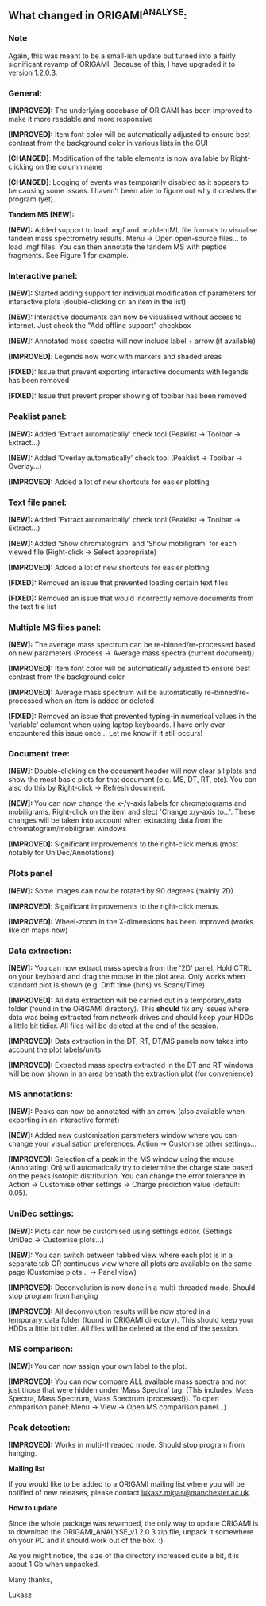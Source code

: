 <h2><strong>What changed in ORIGAMI<sup>ANALYSE</sup>:</strong></h2>
<h3><strong>Note</strong>&nbsp;</h3>
<p>Again, this was meant to be a small-ish update but turned into a fairly significant revamp of ORIGAMI. Because of this, I have upgraded it to version 1.2.0.3.</p>
<h3><strong>General:</strong></h3>
<p><strong>[IMPROVED]:</strong> The underlying codebase of ORIGAMI has been improved to make it more readable and more responsive</p>
<p><strong>[IMPROVED]:</strong> Item font color will be automatically adjusted to ensure best contrast from the background color in various lists in the GUI</p>
<p><strong>[CHANGED]</strong>: Modification of the table elements is now available by Right-clicking on the column name</p>
<p><strong>[CHANGED]</strong>: Logging of events was temporarily disabled as it appears to be causing some issues. I haven't been able to figure out why it crashes the program (yet).</p>
<p><strong>Tandem MS [NEW]:</strong></p>
<p><strong>[NEW]:</strong> Added support to load .mgf and .mzIdentML file formats to visualise tandem mass spectrometry results. Menu -&gt; Open open-source files... to load .mgf files. You can then annotate the tandem MS with peptide fragments. See Figure 1 for example.</p>
<h3><strong>Interactive panel:</strong></h3>
<p><strong>[NEW]: </strong>Started adding support for individual modification of parameters for interactive plots (double-clicking on an item in the list)</p>
<p><strong>[NEW]: </strong>Interactive documents can now be visualised without access to internet. Just check the "Add offline support" checkbox</p>
<p><strong>[NEW]:</strong> Annotated mass spectra will now include label + arrow (if available)</p>
<p><strong>[IMPROVED]</strong>: Legends now work with markers and shaded areas</p>
<p><strong>[FIXED]: </strong>Issue that prevent exporting interactive documents with legends has been removed</p>
<p><strong>[FIXED]:</strong> Issue that prevent proper showing of toolbar has been removed</p>
<h3><strong>Peaklist panel:</strong></h3>
<p><strong>[NEW]: </strong>Added 'Extract automatically' check tool (Peaklist -&gt; Toolbar -&gt; Extract...)</p>
<p><strong>[NEW]: </strong>Added 'Overlay automatically' check tool (Peaklist -&gt; Toolbar -&gt; Overlay...)</p>
<p><strong>[IMPROVED]:</strong> Added a lot of new shortcuts for easier plotting</p>
<h3><strong>Text file panel:</strong></h3>
<p><strong>[NEW]: </strong>Added 'Extract automatically' check tool (Peaklist -&gt; Toolbar -&gt; Extract...)</p>
<p><strong>[NEW]: </strong>Added 'Show chromatogram' and 'Show mobiligram' for each viewed file (Right-click -&gt; Select appropriate)</p>
<p><strong>[IMPROVED]:</strong> Added a lot of new shortcuts for easier plotting</p>
<p><strong>[FIXED]:</strong> Removed an issue that prevented loading certain text files</p>
<p><strong>[FIXED]:</strong> Removed an issue that would incorrectly remove documents from the text file list</p>
<h3><strong>Multiple MS files panel:</strong></h3>
<p><strong><strong>[NEW]</strong>:</strong> The average mass spectrum can be re-binned/re-processed based on new parameters (Process -&gt; Average mass spectra (current document))</p>
<p><strong>[IMPROVED]:</strong> Item font color will be automatically adjusted to ensure best contrast from the background color</p>
<p><strong>[IMPROVED]:</strong> Average mass spectrum will be automatically re-binned/re-processed when an item is added or deleted</p>
<p><strong>[FIXED]:</strong> Removed an issue that prevented typing-in numerical values in the 'variable' colument when using laptop keyboards. I have only ever encountered this issue once... Let me know if it still occurs!</p>
<h3><strong>Document tree:</strong></h3>
<p><strong>[NEW]: </strong>Double-clicking on the document header will now clear all plots and show the most basic plots for that document (e.g. MS, DT, RT, etc). You can also do this by Right-click -&gt; Refresh document.</p>
<p><strong>[NEW]: </strong>You can now change the x-/y-axis labels for chromatograms and mobiligrams. Right-click on the item and slect 'Change x/y-axis to...'. These changes will be taken into account when extracting data from the chromatogram/mobiligram windows</p>
<p><strong><strong>[IMPROVED]</strong>: </strong>Significant improvements to the right-click menus (most notably for UniDec/Annotations)</p>
<h3><strong>Plots panel</strong></h3>
<p><strong><strong>[NEW]:</strong></strong> Some images can now be rotated by 90 degrees (mainly 2D)</p>
<p><strong>[IMPROVED]</strong>: Significant improvements to the right-click menus.</p>
<p><strong>[IMPROVED]:</strong> Wheel-zoom in the X-dimensions has been improved (works like on maps now)</p>
<h3><strong>Data extraction:</strong></h3>
<p><strong>[NEW]:</strong> You can now extract mass spectra from the '2D' panel. Hold CTRL on your keyboard and drag the mouse in the plot area. Only works when standard plot is shown (e.g. Drift time (bins) vs Scans/Time)</p>
<p><strong>[IMPROVED]:</strong> All data extraction will be carried out in a temporary_data folder (found in the ORIGAMI directory). This <strong>should</strong> fix any issues where data was being extracted from network drives and should keep your HDDs a little bit tidier. All files will be deleted at the end of the session.</p>
<p><strong>[IMPROVED]:</strong> Data extraction in the DT, RT, DT/MS panels now takes into account the plot labels/units.</p>
<p><strong>[IMPROVED]:</strong> Extracted mass spectra extracted in the DT and RT windows will be now shown in an area beneath the extraction plot (for convenience)</p>
<h3><strong>MS annotations:</strong></h3>
<p><strong>[NEW]:</strong> Peaks can now be annotated with an arrow (also available when exporting in an interactive format)</p>
<p><strong>[NEW]:</strong> Added new customisation parameters window where you can change your visualisation preferences. Action -&gt; Customise other settings...</p>
<p><strong>[IMPROVED]:</strong> Selection of a peak in the MS window using the mouse (Annotating: On) will automatically try to determine the charge state based on the peaks isotopic distribution. You can change the error tolerance in Action -&gt; Customise other settings -&gt; Charge prediction value (default: 0.05).</p>
<h3><strong>UniDec settings:</strong></h3>
<p><strong><strong>[NEW]</strong>:</strong> Plots can now be customised using settings editor. (Settings: UniDec -&gt; Customise plots...)</p>
<p><strong><strong>[NEW]</strong>:</strong> You can switch between tabbed view where each plot is in a separate tab OR continuous view where all plots are available on the same page (Customise plots... -&gt; Panel view)</p>
<p><strong>[IMPROVED]:</strong> Deconvolution is now done in a multi-threaded mode. Should stop program from hanging</p>
<p><strong>[IMPROVED]:</strong> All deconvolution results will be now stored in a temporary_data folder (found in ORIGAMI directory). This should keep your HDDs a little bit tidier. All files will be deleted at the end of the session.</p>
<h3><strong>MS comparison:</strong></h3>
<p><strong><strong>[NEW]</strong>: </strong>You can now assign your own label to the plot.</p>
<p><strong>[IMPROVED]:</strong> You can now compare ALL available mass spectra and not just those that were hidden under 'Mass Spectra' tag. (This includes: Mass Spectra, Mass Spectrum, Mass Spectrum (processed)). To open comparison panel: Menu -&gt; View -&gt; Open MS comparison panel...)</p>
<h3><strong>Peak detection:</strong></h3>
<p><strong>[IMPROVED]:</strong> Works in multi-threaded mode. Should stop program from hanging.</p>
<p><strong>Mailing list</strong></p>
<p>If you would like to be added to a ORIGAMI mailing list where you will be notified of new releases, please contact <a href="mailto:lukasz.migas@manchester.ac.uk">lukasz.migas@manchester.ac.uk</a>.&nbsp;</p>
<p><strong>How to update</strong></p>
<p>Since the whole package was revamped, the only way to update ORIGAMI is to download the ORIGAMI_ANALYSE_v1.2.0.3.zip file, unpack it somewhere on your PC and it should work out of the box. :)</p>
<p>As you might notice, the size of the directory increased quite a bit, it is about 1 Gb when unpacked.</p>
<p>Many thanks,</p>
<p>Lukasz</p>